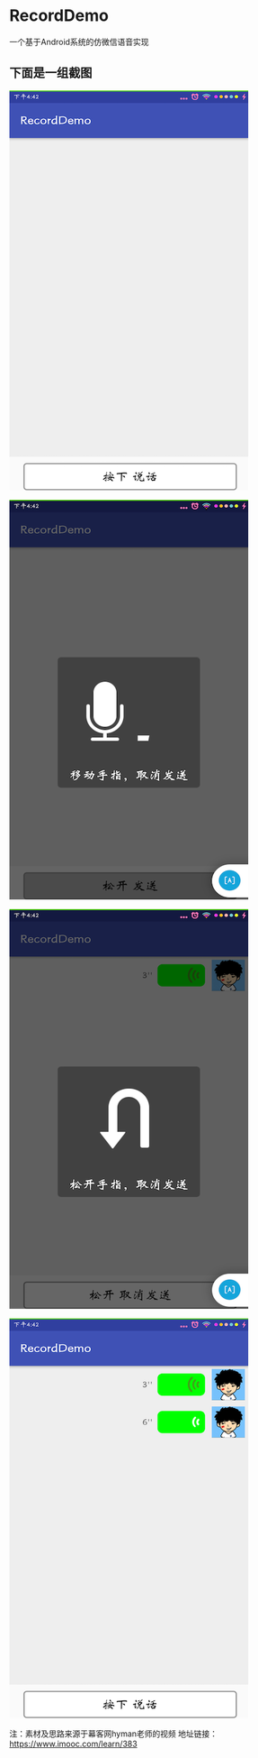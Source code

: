 # RecordDemo
一个基于Android系统的仿微信语音实现

## 下面是一组截图

![](https://github.com/Android-Star/RecordDemo/blob/master/screenShots/Screenshot_2018-02-08-16-42-26-431_com.example.wilsonhan.recorddemo.png)

![](https://github.com/Android-Star/RecordDemo/blob/master/screenShots/Screenshot_2018-02-08-16-42-31-980_com.example.wilsonhan.recorddemo.png)

![](https://github.com/Android-Star/RecordDemo/blob/master/screenShots/Screenshot_2018-02-08-16-42-37-280_com.example.wilsonhan.recorddemo.png)

![](https://github.com/Android-Star/RecordDemo/blob/master/screenShots/Screenshot_2018-02-08-16-42-52-635_com.example.wilsonhan.recorddemo.png)



注：素材及思路来源于幕客网hyman老师的视频 
地址链接：https://www.imooc.com/learn/383
